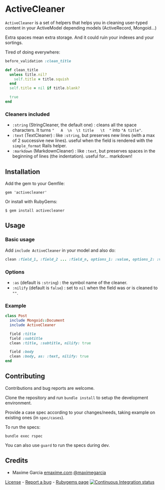 # ActiveCleaner

`ActiveCleaner` is a set of helpers that helps you in cleaning user-typed content in your ActiveModel depending models (ActiveRecord, Mongoid...)

Extra spaces mean extra storage. And it could ruin your indexes and your sortings.

Tired of doing everywhere:

```ruby
before_validation :clean_title

def clean_title
  unless title.nil?
    self.title = title.squish
  end
  self.title = nil if title.blank?

  true
end
```

### Cleaners included

 * `:string` (StringCleaner, the default one) : cleans all the space characters. It turns `"   A  \n  \t title   \t  "` into `"A title"`.
 * `:text` (TextCleaner) : like `:string`, but preserves new lines (with a max of 2 successive new lines). useful when the field is rendered with the `simple_format` Rails helper.
 * `:markdown` (MarkdownCleaner) : like `:text`, but preserves spaces in the beginning of lines (the indentation). useful for... markdown!



## Installation

Add the gem to your Gemfile:

    gem 'activecleaner'

Or install with RubyGems:

    $ gem install activecleaner



## Usage

### Basic usage

Add `include ActiveCleaner` in your model and also do:

```ruby
clean :field_1, :field_2 ... :field_n, options_1: :value, options_2: :value
```

### Options

 * `:as` (default is `:string`) : the symbol name of the cleaner.
 * `:nilify` (default is `false`) : set to `nil` when the field was or is cleaned to `""`.

### Example

```ruby
class Post
  include Mongoid::Document
  include ActiveCleaner

  field :title
  field :subtitle
  clean :title, :subtitle, nilify: true

  field :body
  clean :body, as: :text, nilify: true
end
```

## Contributing

Contributions and bug reports are welcome.

Clone the repository and run `bundle install` to setup the development environment.

Provide a case spec according to your changes/needs, taking example on existing ones (in `spec/cases`).

To run the specs:

    bundle exec rspec

You can also use `guard` to run the specs during dev.



## Credits

*   Maxime Garcia [emaxime.com](http://emaxime.com) [@maximegarcia](http://twitter.com/maximegarcia)


[License](https://github.com/maximeg/activecleaner/blob/master/LICENSE)
\- [Report a bug](https://github.com/maximeg/activecleaner/issues)
\- [Rubygems page](https://rubygems.org/gems/activecleaner)
[![Continuous Integration status](https://secure.travis-ci.org/maximeg/activecleaner.png)](http://travis-ci.org/maximeg/activecleaner)
